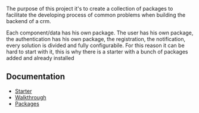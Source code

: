 The purpose of this project it's to create a collection of packages to facilitate the developing process of common problems when building the backend of a crm.

Each component/data has his own package. The user has his own package, the authentication has his own package, the registration, the notification, every solution is divided and fully configurabile.
For this reason it can be hard to start with it, this is why there is a starter with a bunch of packages added and already installed

## Documentation

* [Starter](docs/starter.md)
* [Walkthrough](docs/walkthrough.md)
* [Packages](docs/packages.md)
